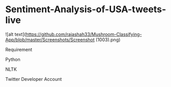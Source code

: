 # Sentiment-Analysis-of-USA-tweets-live

 ![alt text](https://github.com/rajashah33/Mushroom-Classifying-App/blob/master/Screenshots/Screenshot (1003).png)


Requirement

Python 

NLTK

Twitter Developer Account
